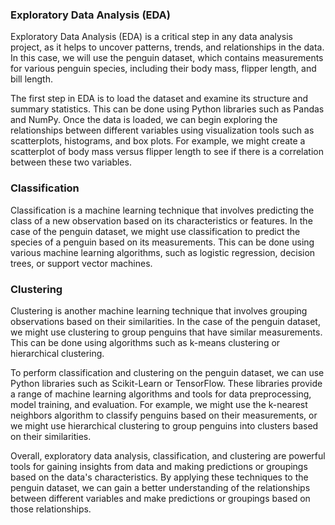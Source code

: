 ### Exploratory Data Analysis (EDA)
Exploratory Data Analysis (EDA) is a critical step in any data analysis project, as it helps to uncover patterns, trends, and relationships in the data. In this case, we will use the penguin dataset, which contains measurements for various penguin species, including their body mass, flipper length, and bill length.

The first step in EDA is to load the dataset and examine its structure and summary statistics. This can be done using Python libraries such as Pandas and NumPy. Once the data is loaded, we can begin exploring the relationships between different variables using visualization tools such as scatterplots, histograms, and box plots. For example, we might create a scatterplot of body mass versus flipper length to see if there is a correlation between these two variables.

### Classification
Classification is a machine learning technique that involves predicting the class of a new observation based on its characteristics or features. In the case of the penguin dataset, we might use classification to predict the species of a penguin based on its measurements. This can be done using various machine learning algorithms, such as logistic regression, decision trees, or support vector machines.


### Clustering
Clustering is another machine learning technique that involves grouping observations based on their similarities. In the case of the penguin dataset, we might use clustering to group penguins that have similar measurements. This can be done using algorithms such as k-means clustering or hierarchical clustering.

To perform classification and clustering on the penguin dataset, we can use Python libraries such as Scikit-Learn or TensorFlow. These libraries provide a range of machine learning algorithms and tools for data preprocessing, model training, and evaluation. For example, we might use the k-nearest neighbors algorithm to classify penguins based on their measurements, or we might use hierarchical clustering to group penguins into clusters based on their similarities.

Overall, exploratory data analysis, classification, and clustering are powerful tools for gaining insights from data and making predictions or groupings based on the data's characteristics. By applying these techniques to the penguin dataset, we can gain a better understanding of the relationships between different variables and make predictions or groupings based on those relationships.
